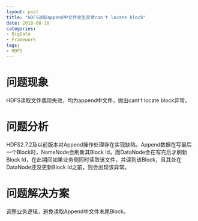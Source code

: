 ```yaml
---
layout: post
title: "HDFS读取append中文件发生异常can't locate block"
date: 2018-08-16
categories: 
- BigData
- Framework
tags: 
- HDFS
---
```


# 问题现象

HDFS读取文件偶现失败，均为append中文件，抛出cant't locate block异常。

# 问题分析

HDFS2.7.2及以前版本对Append操作处理存在实现缺陷。Append数据在写最后一个Block时，NameNode会刷新其Block Id，而DataNode会在写完后才刷新Block Id，在此期间如果业务侧同时读取该文件，并读到该Block，且其处在DataNode还没更新Block Id之前，则会出现该异常。

# 问题解决方案

调整业务逻辑，避免读取Append中文件末尾Block。